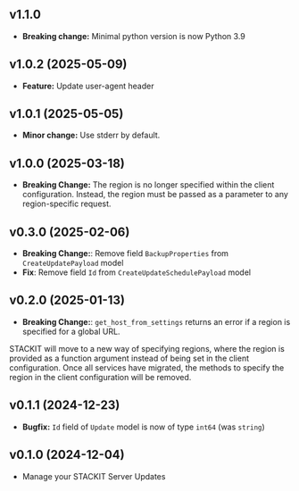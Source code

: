 ## v1.1.0
- **Breaking change:** Minimal python version is now Python 3.9

## v1.0.2 (2025-05-09)
- **Feature:** Update user-agent header

## v1.0.1 (2025-05-05)
- **Minor change:** Use stderr by default.

## v1.0.0 (2025-03-18)
- **Breaking Change:** The region is no longer specified within the client configuration. Instead, the region must be passed as a parameter to any region-specific request.

## v0.3.0 (2025-02-06)

- **Breaking Change:**: Remove field `BackupProperties` from `CreateUpdatePayload` model
- **Fix**: Remove field `Id` from `CreateUpdateSchedulePayload` model

## v0.2.0 (2025-01-13)

- **Breaking Change:**: `get_host_from_settings` returns an error if a region is specified for a global URL.

STACKIT will move to a new way of specifying regions, where the region is provided as a function argument instead of being set in the client configuration. Once all services have migrated, the methods to specify the region in the client configuration will be removed.

## v0.1.1 (2024-12-23)

- **Bugfix:** `Id` field of `Update` model is now of type `int64` (was `string`)

## v0.1.0 (2024-12-04)

- Manage your STACKIT Server Updates
